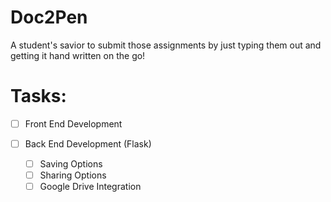 # Doc2Pen

A student's savior to submit those assignments by just typing them out and getting it hand written on the go!

# Tasks:

- [ ] Front End Development

- [ ] Back End Development (Flask)
  - [ ] Saving Options
  - [ ] Sharing Options
  - [ ] Google Drive Integration
